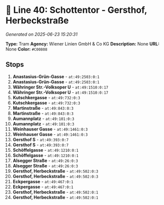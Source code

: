# 🚊 Line 40: Schottentor - Gersthof, Herbeckstraße

*Generated on 2025-06-23 15:20:31*

**Type:** Tram
**Agency:** Wiener Linien GmbH & Co KG
**Description:** None
**URL:** None
**Color:** `#C00808`

## Stops

1. **Anastasius-Grün-Gasse** - `at:49:2503:0:1`
2. **Anastasius-Grün-Gasse** - `at:49:2503:0:1`
3. **Währinger Str.-Volksoper U** - `at:49:1510:0:17`
4. **Währinger Str.-Volksoper U** - `at:49:1510:0:17`
5. **Kutschkergasse** - `at:49:732:0:3`
6. **Kutschkergasse** - `at:49:732:0:3`
7. **Martinstraße** - `at:49:843:0:3`
8. **Martinstraße** - `at:49:843:0:3`
9. **Aumannplatz** - `at:49:101:0:3`
10. **Aumannplatz** - `at:49:101:0:3`
11. **Weinhauser Gasse** - `at:49:1461:0:3`
12. **Weinhauser Gasse** - `at:49:1461:0:3`
13. **Gersthof S** - `at:49:393:0:7`
14. **Gersthof S** - `at:49:393:0:7`
15. **Schöffelgasse** - `at:49:1210:0:1`
16. **Schöffelgasse** - `at:49:1210:0:1`
17. **Alsegger Straße** - `at:49:26:0:3`
18. **Alsegger Straße** - `at:49:26:0:3`
19. **Gersthof, Herbeckstraße** - `at:49:502:0:3`
20. **Gersthof, Herbeckstraße** - `at:49:502:0:3`
21. **Eckpergasse** - `at:49:467:0:1`
22. **Eckpergasse** - `at:49:467:0:1`
23. **Gersthof, Herbeckstraße** - `at:49:502:0:1`
24. **Gersthof, Herbeckstraße** - `at:49:502:0:1`